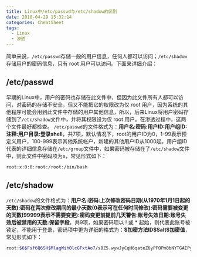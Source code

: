 ```yaml
---
title: Linux中/etc/passwd与/etc/shadow的区别
date: 2018-04-29 15:32:14
categories: CheatSheet
tags:
  - Linux
  - 渗透
---
```


简单来说，`/etc/passwd`存储一般的用户信息，任何人都可以访问；`/etc/shadow`存储用户的密码信息，只有 root 用户可以访问。下面来详细介绍：

## /etc/passwd

早期的Linux中，用户的密码也存储在此文件中，但因为此文件所有人都可以访问，对密码的存储不安全，但又不能把它的权限改为仅 root 用户，因为系统的其他程序可能会用到此文件中存储的用户其他信息，所以，后来Linux将用户密码存储到了`/etc/shadow`文件中，并将其权限设为仅 root 用户。在渗透过程中，这两个文件最好都检查。
`/etc/passwd`的文件格式为：**用户名:密码:用户ID:用户组ID:注释:用户目录:登录shell**，共7项，默认情况下，root的用户ID为0，1-99表示预定义用户，100-999表示其他系统帐户，新建的其他用户ID从1000起，用户组ID代表的详细信息存储在`/etc/group`文件中，如果密码被存储在了`/etc/shadow`文件中，则此文件中密码项为x，常见形式如下：

```bash
root:x:0:0:root:/root:/bin/bash
```

## /etc/shadow

`/etc/shadow`的文件格式为：**用户名:密码:上次修改密码日期(从1970年1月1日起的天数):密码在两次修改期间的最小天数(0表示可在任何时间修改):密码需要被变更的天数(99999表示不需要变更):密码变更前提前几天警告:账号失效日期:账号失效后被禁用的天数:保留字段**，共9项，如果密码项以 ! 或 \*  起始，则代表此账号被锁定，不能用于登录，密码项中更为详细的格式为：**\$加密方法ID\$Salt\$加密值**，常见形式如下：

```bash
root:$6$Fsf6Q6SH$MlagWih0lcGFxtAo7/s8Z5.wywJyCqH6qateZ6yPFOPm8bNYTGAEPygZxSOPR1A9Rtw.WxJp2fNMOoeB1wj890:17524:0:99999:7:::
```
